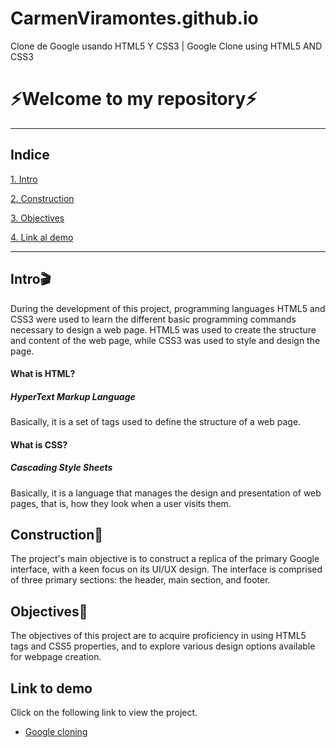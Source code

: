 # CarmenViramontes.github.io
Clone de Google usando HTML5 Y CSS3 | Google Clone using HTML5 AND CSS3
# ⚡Welcome to my repository⚡
***

## Indice
[1. Intro](INTRO)

[2. Construction](CONTRUCTION)

[3. Objectives](OBJECTIVES)

[4. Link al demo]()

***
## Intro🎬
During the development of this project, programming languages HTML5 and CSS3 were used to learn the different basic programming commands necessary to design a web page. HTML5 was used to create the structure and content of the web page, while CSS3 was used to style and design the page.

#### What is HTML?
##### HyperText Markup Language
Basically, it is a set of tags used to define the structure of a web page.

#### What is CSS?
##### Cascading Style Sheets
Basically, it is a language that manages the design and presentation of web pages, that is, how they look when a user visits them.

## Construction🚧
The project's main objective is to construct a replica of the primary Google interface, with a keen focus on its UI/UX design. The interface is comprised of three primary sections: the header, main section, and footer.

## Objectives🦾
The objectives of this project are to acquire proficiency in using HTML5 tags and CSS5 properties, and to explore various design options available for webpage creation.

## Link to demo
Click on the following link to view the project.
* [Google cloning](https://dayanemtz.github.io/)
